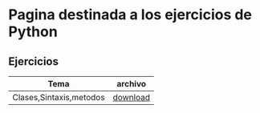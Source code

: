 # Pagina destinada  a los ejercicios de Python

## Ejercicios

| Tema | archivo |
| ----- | ------ |
| Clases,Sintaxis,metodos | [download](https://braslyn.github.io/Ejercicios/Python/Ejemplo.zip) |
